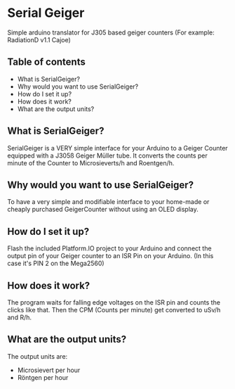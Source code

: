 # Serial Geiger
Simple arduino translator for J305 based geiger counters (For example: RadiationD v1.1 Cajoe)

## Table of contents
- What is SerialGeiger?
- Why would you want to use SerialGeiger?
- How do I set it up?
- How does it work?
- What are the output units?

## What is SerialGeiger?

SerialGeiger is a VERY simple interface for your Arduino to
a Geiger Counter equipped with a J305ß Geiger Müller tube.
It converts the counts per minute of the Counter to Microsieverts/h and
Roentgen/h.

## Why would you want to use SerialGeiger?

To have a very simple and modifiable interface to your home-made or cheaply
purchased GeigerCounter without using an OLED display.

## How do I set it up?

Flash the included Platform.IO project to your Arduino and connect the output pin of
your Geiger counter to an ISR Pin on your Arduino. (In this case it's PIN 2 on the Mega2560)

## How does it work?

The program waits for falling edge voltages on the ISR pin and counts the clicks like that.
Then the CPM (Counts per minute) get converted to uSv/h and R/h.

## What are the output units?

The output units are:
- Microsievert per hour
- Röntgen per hour